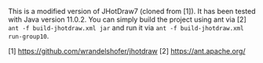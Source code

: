 
This is a modified version of JHotDraw7 (cloned from [1]). It has been tested with Java version 11.0.2.
You can simply build the project using ant via [2] `ant -f build-jhotdraw.xml jar` and run it via `ant -f build-jhotdraw.xml run-group10`.

[1] https://github.com/wrandelshofer/jhotdraw
[2] https://ant.apache.org/
